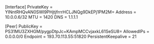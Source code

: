[Interface]
PrivateKey = YINntRHQvAN0SWl9PHjtjfrrrHCLJNQg9DkEPj1PM2M=
Address = 10.0.0.6/32
MTU = 1420
DNS = 1.1.1.1

[Peer]
PublicKey = PS31MU3ZXHGM/pygpDtpJc+KAmpMCCvjaxkL61SeSU8=
AllowedIPs = 0.0.0.0/0
Endpoint = 193.70.113.55:51820
PersistentKeepalive = 21
